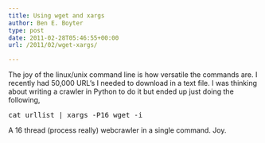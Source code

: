 ```yaml
---
title: Using wget and xargs
author: Ben E. Boyter
type: post
date: 2011-02-28T05:46:55+00:00
url: /2011/02/wget-xargs/

---
```

The joy of the linux/unix command line is how versatile the commands are. I recently had 50,000 URL&#8217;s I needed to download in a text file. I was thinking about writing a crawler in Python to do it but ended up just doing the following,

<pre>cat urllist | xargs -P16 wget -i
</pre>

A 16 thread (process really) webcrawler in a single command. Joy.